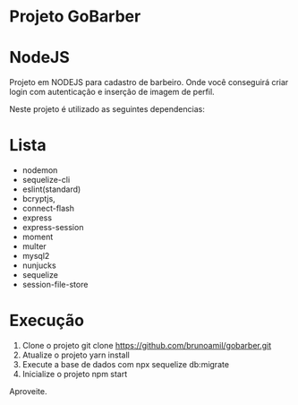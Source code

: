 # Projeto GoBarber

# NodeJS

Projeto em NODEJS para cadastro de barbeiro. Onde você conseguirá criar login com autenticação e inserção de imagem de perfil. 

Neste projeto é utilizado as seguintes dependencias:

# Lista

- nodemon
- sequelize-cli
- eslint(standard)
- bcryptjs,
- connect-flash
- express
- express-session
- moment 
- multer
- mysql2
- nunjucks
- sequelize
- session-file-store

# Execução
1. Clone o projeto git clone https://github.com/brunoamil/gobarber.git
2. Atualize o projeto yarn install
3. Execute a base de dados com npx sequelize db:migrate
4. Inicialize o projeto npm start

Aproveite.


